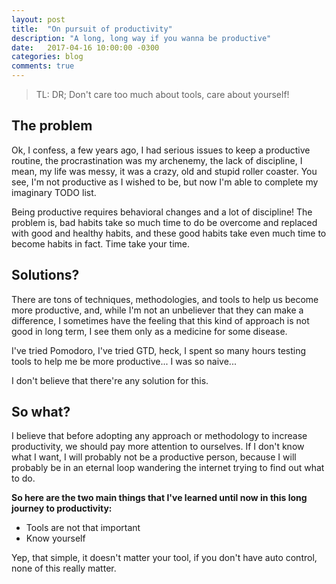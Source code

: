 ```yaml
---
layout: post
title:  "On pursuit of productivity"
description: "A long, long way if you wanna be productive"
date:   2017-04-16 10:00:00 -0300
categories: blog
comments: true
---
```


> TL: DR; Don't care too much about tools, care about yourself!

## The problem

Ok, I confess, a few years ago, I had serious issues to keep a productive routine, the procrastination was my archenemy, the lack of discipline, I mean, my life was messy, it was a crazy, old and stupid roller coaster. You see, I'm not productive as I wished to be, but now I'm able to complete my imaginary TODO list.

Being productive requires behavioral changes and a lot of discipline! The problem is, bad habits take so much time to do be overcome and replaced with good and healthy habits, and these good habits take even much time to become habits in fact. Time take your time.

## Solutions?

There are tons of techniques, methodologies, and tools to help us become more productive, and, while I'm not an unbeliever that they can make a difference, I sometimes have the feeling that this kind of approach is not good in long term, I see them only as a medicine for some disease.

I've tried Pomodoro, I've tried GTD, heck, I spent so many hours testing tools to help me be more productive... I was so naive...

I don't believe that there're any solution for this.

## So what?

I believe that before adopting any approach or methodology to increase productivity, we should pay more attention to ourselves. If I don't know what I want, I will probably not be a productive person, because I will probably be in an eternal loop wandering the internet trying to find out what to do.

**So here are the two main things that I've learned until now in this long journey to productivity:**

* Tools are not that important
* Know yourself

Yep, that simple, it doesn't matter your tool, if you don't have auto control, none of this really matter.
